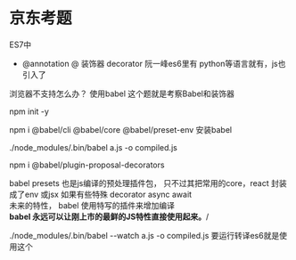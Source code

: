 # 京东考题
ES7中
-  @annotation  @ 装饰器 decorator
阮一峰es6里有   python等语言就有，js也引入了

浏览器不支持怎么办？
使用babel
这个题就是考察Babel和装饰器

npm init -y

npm i @babel/cli @babel/core @babel/preset-env   安装babel

./node_modules/.bin/babel  a.js -o compiled.js

npm i @babel/plugin-proposal-decorators

babel presets 也是js编译的预处理插件包，
只不过其把常用的core，react 封装成了env 或jsx
如果有些特殊 decorator async await  
  未来的特性， babel 使用特写的插件来增加编译  
  **babel 永远可以让刚上市的最鲜的JS特性直接使用起来。**/

./node_modules/.bin/babel --watch a.js -o compiled.js  要运行转译es6就是使用这个


